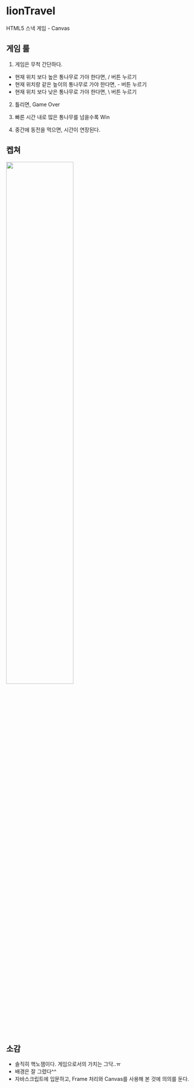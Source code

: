 # lionTravel
HTML5 스낵 게임 - Canvas

## 게임 룰
1. 게임은 무척 간단하다.
- 현재 위치 보다 높은 통나무로 가야 한다면, / 버튼 누르기
- 현재 위치랑 같은 높이의 통나무로 가야 한다면, - 버튼 누르기
- 현재 위치 보다 낮은 통나무로 가야 한다면, \ 버튼 누르기

2. 틀리면, Game Over

3. 빠른 시간 내로 많은 통나무를 넘을수록 Win

4. 중간에 동전을 먹으면, 시간이 연장된다.

## 켑쳐
<img width="60%" src="https://user-images.githubusercontent.com/26567880/91591697-45964c00-e998-11ea-8c3b-d0a3ba90269e.png">

## 소감
- 솔직히 핵노잼이다. 게임으로서의 가치는 그닥..ㅠ
- 배경은 잘 그렸다^^
- 자바스크립트에 입문하고, Frame 처리와 Canvas를 사용해 본 것에 의의를 둔다.
